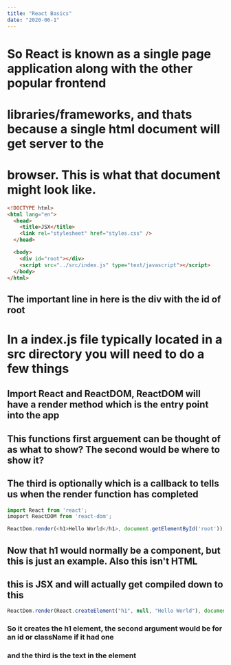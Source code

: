 ```yaml
---
title: "React Basics"
date: "2020-06-1"
---
```


# So React is known as a single page application along with the other popular frontend
# libraries/frameworks, and thats because a single html document will get server to the 
# browser. This is what that document might look like.
```html
<!DOCTYPE html>
<html lang="en">
  <head>
    <title>JSX</title>
    <link rel="stylesheet" href="styles.css" />
  </head>

  <body>
    <div id="root"></div>
    <script src="../src/index.js" type="text/javascript"></script>
  </body>
</html>

```
## The important line in here is the div with the id of root

# In a index.js file typically located in a src directory you will need to do a few things
## Import React and ReactDOM, ReactDOM will have a render method which is the entry point into the app
## This functions first arguement can be thought of as what to show? The second would be where to show it?
## The third is optionally which is a callback to tells us when the render function has completed
```js
import React from 'react';
imoport ReactDOM from 'react-dom';

ReactDom.render(<h1>Hello World</h1>, document.getElementById('root'));
```
## Now that h1 would normally be a component, but this is just an example. Also this isn't HTML
## this is JSX and will actually get compiled down to this
```js
ReactDom.render(React.createElement("h1", null, "Hello World"), document.getElementById('root'));
```
### So it creates the h1 element, the second argument would be for an id or className if it had one
### and the third is the text in the element